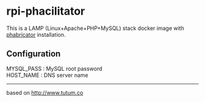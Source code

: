 rpi-phacilitator
=================

This is a LAMP (Linux+Apache+PHP+MySQL) stack docker image with [phabricator](https://github.com/phacility/phabricator/) installation.

Configuration
---

MYSQL_PASS : MySQL root password  
HOST_NAME : DNS server name  

---

based on http://www.tutum.co
